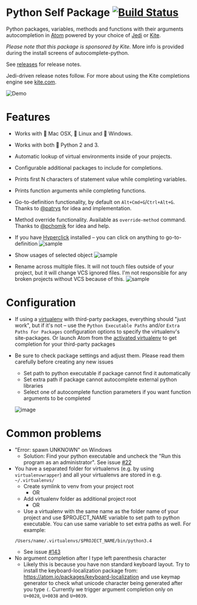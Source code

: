 # Python Self Package [![Build Status](https://travis-ci.org/autocomplete-python/autocomplete-python.svg?branch=master)](https://travis-ci.org/autocomplete-python/autocomplete-python)

Python packages, variables, methods and functions with their arguments autocompletion in [Atom](http://atom.io) powered by your choice of [Jedi](https://github.com/davidhalter/jedi) or [Kite](https://kite.com).

_Please note that this package is sponsored by Kite._  More info is provided during the install screens of autocomplete-python.

See [releases](https://github.com/sadovnychyi/autocomplete-python/releases) for release notes.

Jedi-driven release notes follow.  For more about using the Kite completions engine see [kite.com](https://kite.com).

![Demo](https://cloud.githubusercontent.com/assets/193864/12288427/61fe2114-ba0f-11e5-9832-98869180d87f.gif)

# Features

* Works with :apple: Mac OSX, :penguin: Linux and :checkered_flag: Windows.
* Works with both :snake: Python 2 and 3.
* Automatic lookup of virtual environments inside of your projects.
* Configurable additional packages to include for completions.
* Prints first N characters of statement value while completing variables.
* Prints function arguments while completing functions.
* Go-to-definition functionality, by default on `Alt+Cmd+G`/`Ctrl+Alt+G`. Thanks to [@patrys](https://github.com/patrys) for idea and implementation.
* Method override functionality. Available as `override-method` command. Thanks to [@pchomik](https://github.com/pchomik) for idea and help.
* If you have [Hyperclick](https://atom.io/packages/hyperclick) installed – you can click on anything to go-to-definition
  ![sample](https://cloud.githubusercontent.com/assets/193864/10814177/17fb8bce-7e5f-11e5-8285-6b0100b3a0f8.gif)

* Show usages of selected object
  ![sample](https://cloud.githubusercontent.com/assets/193864/12263525/aff07ad4-b96a-11e5-949e-598e943b0190.gif)

* Rename across multiple files. It will not touch files outside of your project, but it will change VCS ignored files. I'm not responsible for any broken projects without VCS because of this.
  ![sample](https://cloud.githubusercontent.com/assets/193864/12288191/f448b55a-ba0c-11e5-81d7-31289ef5dbba.gif)

# Configuration

* If using a [virtualenv](https://virtualenv.pypa.io/en/latest/) with third-party packages, everything should "just work", but if it's not – use the `Python Executable Paths` and/or `Extra Paths For Packages` configuration options to specify the virtualenv's site-packages. Or launch Atom from the [activated virtualenv](https://virtualenv.pypa.io/en/latest/userguide.html#activate-script) to get completion for your third-party packages
* Be sure to check package settings and adjust them. Please read them carefully before creating any new issues
  * Set path to python executable if package cannot find it automatically
  * Set extra path if package cannot autocomplete external python libraries
  * Select one of autocomplete function parameters if you want function arguments to be completed

  ![image](https://cloud.githubusercontent.com/assets/193864/11631369/aafb34b4-9d3c-11e5-9a06-e8712a21474e.png)


# Common problems

* "Error: spawn UNKNOWN" on Windows
  * Solution: Find your python executable and uncheck the "Run this program as an administrator". See issue [#22](https://github.com/sadovnychyi/autocomplete-python/issues/22)
* You have a separated folder for virtualenvs (e.g. by using `virtualenvwrapper`) and all your virtualenvs are stored in e.g. `~/.virtualenvs/`
  * Create symlink to venv from your project root
    * OR
  * Add virtualenv folder as additional project root
    * OR
  * Use a virtualenv with the same name as the folder name of your project and use $PROJECT_NAME variable to set path to python executable.
  You can use same variable to set extra paths as well. For example:
  ```
  /Users/name/.virtualenvs/$PROJECT_NAME/bin/python3.4
  ```
  * See issue [#143](https://github.com/sadovnychyi/autocomplete-python/issues/143)
* No argument completion after I type left parenthesis character
  * Likely this is because you have non standard keyboard layout.
  Try to install the keyboard-localization package from: https://atom.io/packages/keyboard-localization
  and use keymap generator to check what unicode character being generated after you type `(`.
  Currently we trigger argument completion only on `U+0028`, `U+0038` and `U+0039`.
